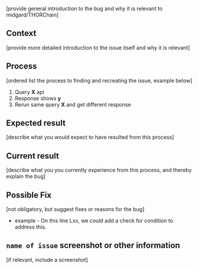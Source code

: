 [provide general introduction to the bug and why it is relevant to midgard/THORChain]

## Context

[provide more detailed introduction to the issue itself and why it is relevant]

## Process

[ordered list the process to finding and recreating the issue, example below]

1. Query **X** api
2. Response shows **y**
3. Rerun same query **X** and get different response

## Expected result

[describe what you would expect to have resulted from this process]

## Current result

[describe what you you currently experience from this process, and thereby explain the bug]

## Possible Fix

[not obligatory, but suggest fixes or reasons for the bug]

* example - On this line Lxx, we could add a check for condition to address this. 

## `name of issue` screenshot or other information

[if relevant, include a screenshot]
